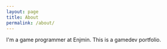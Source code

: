 ```yaml
---
layout: page
title: About
permalink: /about/
---
```


I'm a game programmer at Enjmin.
This is a gamedev portfolio.

